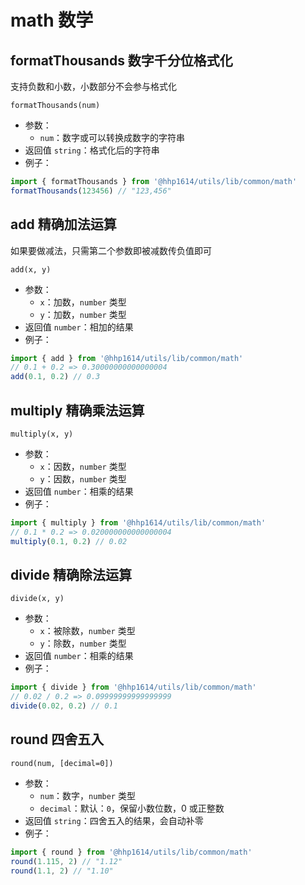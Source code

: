 # math 数学

## formatThousands 数字千分位格式化

支持负数和小数，小数部分不会参与格式化

```text
formatThousands(num)
```

- 参数：
    - `num`：数字或可以转换成数字的字符串
- 返回值 `string`：格式化后的字符串
- 例子：
```js
import { formatThousands } from '@hhp1614/utils/lib/common/math'
formatThousands(123456) // "123,456"
```

## add 精确加法运算

如果要做减法，只需第二个参数即被减数传负值即可

```text
add(x, y)
```

- 参数：
    - `x`：加数，`number` 类型
    - `y`：加数，`number` 类型
- 返回值 `number`：相加的结果
- 例子：
```js
import { add } from '@hhp1614/utils/lib/common/math'
// 0.1 + 0.2 => 0.30000000000000004
add(0.1, 0.2) // 0.3
```

## multiply 精确乘法运算

```text
multiply(x, y)
```

- 参数：
    - `x`：因数，`number` 类型
    - `y`：因数，`number` 类型
- 返回值 `number`：相乘的结果
- 例子：
```js
import { multiply } from '@hhp1614/utils/lib/common/math'
// 0.1 * 0.2 => 0.020000000000000004
multiply(0.1, 0.2) // 0.02
```

## divide 精确除法运算

```text
divide(x, y)
```

- 参数：
    - `x`：被除数，`number` 类型
    - `y`：除数，`number` 类型
- 返回值 `number`：相乘的结果
- 例子：
```js
import { divide } from '@hhp1614/utils/lib/common/math'
// 0.02 / 0.2 => 0.09999999999999999
divide(0.02, 0.2) // 0.1
```

## round 四舍五入

```text
round(num, [decimal=0])
```

- 参数：
    - `num`：数字，`number` 类型
    - `decimal`：默认：`0`，保留小数位数，0 或正整数
- 返回值 `string`：四舍五入的结果，会自动补零
- 例子：
```js
import { round } from '@hhp1614/utils/lib/common/math'
round(1.115, 2) // "1.12"
round(1.1, 2) // "1.10"
```
